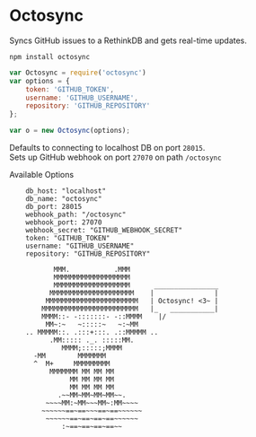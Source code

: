 # Octosync

Syncs GitHub issues to a RethinkDB and gets real-time updates.

`npm install octosync`

```javascript
var Octosync = require('octosync')
var options = {
	token: 'GITHUB_TOKEN',
	username: 'GITHUB_USERNAME',
	repository: 'GITHUB_REPOSITORY'
};

var o = new Octosync(options);
```

Defaults to connecting to localhost DB on port `28015`.  
Sets up GitHub webhook on port `27070` on path `/octosync`


Available Options

```coffee-script
	db_host: "localhost"
	db_name: "octosync"
	db_port: 28015
	webhook_path: "/octosync"
	webhook_port: 27070
	webhook_secret: "GITHUB_WEBHOOK_SECRET"
	token: "GITHUB_TOKEN"
	username: "GITHUB_USERNAME"
	repository: "GITHUB_REPOSITORY"
```

```
           MMM.           .MMM
           MMMMMMMMMMMMMMMMMMM
           MMMMMMMMMMMMMMMMMMM      ________________
          MMMMMMMMMMMMMMMMMMMMM    |               |
         MMMMMMMMMMMMMMMMMMMMMMM   | Octosync! <3~ |
        MMMMMMMMMMMMMMMMMMMMMMMM   |_   ___________|
        MMMM::- -:::::::- -::MMMM    |/
         MM~:~   ~:::::~   ~:~MM
    .. MMMMM::. .:::+:::. .::MMMMM ..
          .MM::::: ._. :::::MM.
             MMMM;:::::;MMMM
      -MM        MMMMMMM
      ^  M+     MMMMMMMMM
          MMMMMMM MM MM MM
               MM MM MM MM
               MM MM MM MM
            .~~MM~MM~MM~MM~~.
         ~~~~MM:~MM~~~MM~:MM~~~~
        ~~~~~~==~==~~~==~==~~~~~~
         ~~~~~~==~==~==~==~~~~~~
             :~==~==~==~==~~
```
